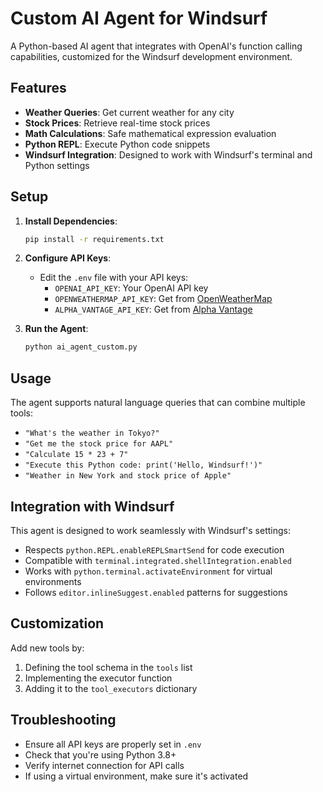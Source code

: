 # Custom AI Agent for Windsurf

A Python-based AI agent that integrates with OpenAI's function calling capabilities, customized for the Windsurf development environment.

## Features

- **Weather Queries**: Get current weather for any city
- **Stock Prices**: Retrieve real-time stock prices
- **Math Calculations**: Safe mathematical expression evaluation
- **Python REPL**: Execute Python code snippets
- **Windsurf Integration**: Designed to work with Windsurf's terminal and Python settings

## Setup

1. **Install Dependencies**:
   ```bash
   pip install -r requirements.txt
   ```

2. **Configure API Keys**:
   - Edit the `.env` file with your API keys:
     - `OPENAI_API_KEY`: Your OpenAI API key
     - `OPENWEATHERMAP_API_KEY`: Get from [OpenWeatherMap](https://openweathermap.org/api)
     - `ALPHA_VANTAGE_API_KEY`: Get from [Alpha Vantage](https://www.alphavantage.co)

3. **Run the Agent**:
   ```bash
   python ai_agent_custom.py
   ```

## Usage

The agent supports natural language queries that can combine multiple tools:

- `"What's the weather in Tokyo?"`
- `"Get me the stock price for AAPL"`
- `"Calculate 15 * 23 + 7"`
- `"Execute this Python code: print('Hello, Windsurf!')"`
- `"Weather in New York and stock price of Apple"`

## Integration with Windsurf

This agent is designed to work seamlessly with Windsurf's settings:
- Respects `python.REPL.enableREPLSmartSend` for code execution
- Compatible with `terminal.integrated.shellIntegration.enabled`
- Works with `python.terminal.activateEnvironment` for virtual environments
- Follows `editor.inlineSuggest.enabled` patterns for suggestions

## Customization

Add new tools by:
1. Defining the tool schema in the `tools` list
2. Implementing the executor function
3. Adding it to the `tool_executors` dictionary

## Troubleshooting

- Ensure all API keys are properly set in `.env`
- Check that you're using Python 3.8+
- Verify internet connection for API calls
- If using a virtual environment, make sure it's activated

